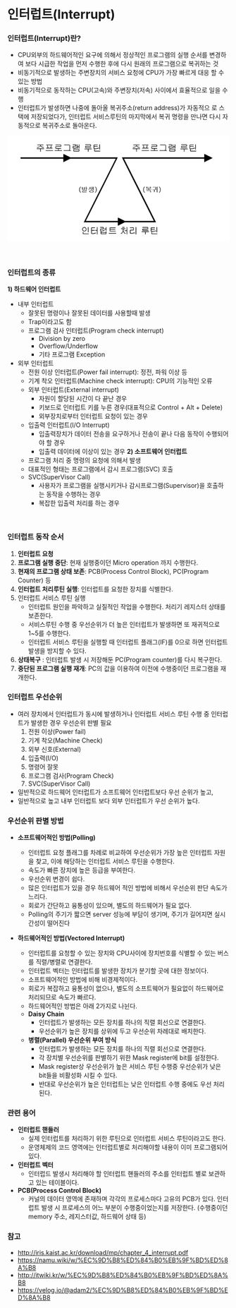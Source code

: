 # 인터럽트(Interrupt)

### 인터럽트(Interrupt)란?
- CPU외부의 하드웨어적인 요구에 의해서 정상적인 프로그램의 실행 순서를
변경하여 보다 시급한 작업을 먼저 수행한 후에 다시 원래의 프로그램으로
복귀하는 것
- 비동기적으로 발생하는 주변장치의 서비스 요청에 CPU가 가장 빠르게 대응
할 수 있는 방법
- 비동기적으로 동작하는 CPU(고속)와 주변장치(저속) 사이에서 효율적으로
일을 수행
- 인터럽트가 발생하면 나중에 돌아올 복귀주소(return address)가 자동적으
로 스택에 저장되었다가, 인터럽트 서비스루틴의 마지막에서 복귀 명령을
만나면 다시 자동적으로 복귀주소로 돌아온다. 

![Interrupt-1](https://raw.githubusercontent.com/Songwonseok/CS-Study/main/OS/images/Interrupt-1.PNG)

<br>

### 인터럽트의 종류
**1) 하드웨어 인터럽트**
- 내부 인터럽트
	- 잘못된 명령이나 잘못된 데이터를 사용할때 발생
	- Trap이라고도 함
	- 프로그램 검사 인터럽트(Program check interrupt)
		- Division by zero
		- Overflow/Underflow
		- 기타 프로그램 Exception
- 외부 인터럽트
	- 전원 이상 인터럽트(Power fail interrupt): 정전, 파워 이상 등
	- 기계 착오 인터럽트(Machine check interrupt): CPU의 기능적인 오류
	- 외부 인터럽트(External interrupt)
		- 자원이 할당된 시간이 다 끝난 경우
		- 키보드로 인터럽트 키를 누른 경우(대표적으로 Control + Alt + Delete)
		- 외부장치로부터 인터럽트 요청이 있는 경우
	- 입출력 인터럽트(I/O Interrupt)
		- 입출력장치가 데이터 전송을 요구하거나 전송이 끝나 다음 동작이 수행되어야 할 경우
		- 입출력 데이터에 이상이 있는 경우
**2) 소프트웨어 인터럽트**
	- 프로그램 처리 중 명령의 요청에 의해서 발생
	- 대표적인 형태는 프로그램에서 감시 프로그램(SVC) 호출
	- SVC(SuperVisor Call)
		- 사용자가 프로그램을 실행시키거나 감시프로그램(Supervisor)을 호출하는 동작을 수행하는 경우
		- 복잡한 입출력 처리를 하는 경우
<br>

### 인터럽트 동작 순서

1. **인터럽트 요청**
2. **프로그램 실행 중단**: 현재 실행중이던 Micro operation 까지 수행한다.
3. **현재의 프로그램 상태 보존**: PCB(Process Control Block), PC(Program Counter) 등
4. **인터럽트 처리루틴 실행**: 인터럽트를 요청한 장치를 식별한다.
5. 인터럽트 서비스 루틴 실행
   - 인터럽트 원인을 파악하고 실질적인 작업을 수행한다. 처리기 레지스터 상태를 보존한다.
   - 서비스루틴 수행 중 우선순위가 더 높은 인터럽트가 발생하면 또 재귀적으로 1~5를 수행한다.
   - 인터럽트 서비스 루틴을 실행할 때 인터럽트 플래그(IF)를 0으로 하면 인터럽트 발생을 방지할 수 있다.
6. **상태복구** : 인터럽트 발생 시 저장해둔 PC(Program counter)를 다시 복구한다.
7. **중단된 프로그램 실행 재개**: PC의 값을 이용하여 이전에 수행중이던 프로그램을 재개한다.



### 인터럽트 우선순위

- 여러 장치에서 인터럽트가 동시에 발생하거나 인터럽트 서비스 루틴 수행 중 인터럽트가 발생한 경우 우선순위 판별 필요
	1. 전원 이상(Power fail)
	2. 기계 착오(Machine Check)
	3. 외부 신호(External)
	4. 입출력(I/O)
	5. 명령어 잘못
	6. 프로그램 검사(Program Check)
	7. SVC(SuperVisor Call)
- 일반적으로 하드웨어 인터럽트가 소프트웨어 인터럽트보다 우선 순위가 높고,
- 일반적으로 높고 내부 인터럽트 보다 외부 인터럽트가 우선 순위가 높다.



### 우선순위 판별 방법
- **소프트웨어적인 방법(Polling)**
	- 인터럽트 요청 플래그를 차례로 비교하여 우선순위가 가장 높은 인터럽트 자원을 찾고, 이에 해당하는 인터럽트 서비스 루틴을 수행한다.
	- 속도가 빠른 장치에 높은 등급을 부여한다.
	- 우선순위 변경이 쉽다.
	- 많은 인터럽트가 있을 경우 하드웨어 적인 방법에 비해서 우선순위 판단 속도가 느리다.
	- 회로가 간단하고 융통성이 있으며, 별도의 하드웨어가 필요 없다.
	- Polling의 주기가 짧으면 server 성능에 부담이 생기며, 주기가 길어지면 실시간성이 떨어진다

- **하드웨어적인 방법(Vectored Interrupt)**
	- 인터럽트를 요청할 수 있는 장치와 CPU사이에 장치번호를 식별할 수 있는 버스를 직렬/병렬로 연결한다.
	- 인터럽트 벡터는 인터럽트를 발생한 장치가 분기할 곳에 대한 정보이다.
	- 소프트웨어적인 방법에 비해 비경제적이다.
	- 회로가 복잡하고 융통성이 없으나, 별도의 소프트웨어가 필요없이 하드웨어로 처리되므로 속도가 빠르다.
	- 하드웨어적인 방법은 아래 2가지로 나뉜다.
	- **Daisy Chain**
		- 인터럽트가 발생하는 모든 장치를 하나의 직렬 회선으로 연결한다.
		- 우선순위가 높은 장치를 상위에 두고 우선순위 차례대로 배치한다.
	- **병렬(Parallel) 우선순위 부여 방식**
		- 인터럽트가 발생하는 모든 장치를 하나의 직렬 회선으로 연결한다.
		- 각 장치별 우선순위를 판별하기 위한 Mask register에 bit를 설정한다.
		- Mask register상 우선순위가 높은 서비스 루틴 수행중 우선순위가 낮은 bit들을 비활성화 시킬 수 있다.
		- 반대로 우선순위가 높은 인터럽트는 낮은 인터럽트 수행 중에도 우선 처리된다.

### 관련 용어
- **인터럽트 핸들러**
	- 실제 인터럽트를 처리하기 위한 루틴으로 인터럽트 서비스 루틴이라고도 한다.
	- 운영체제의 코드 영역에는 인터럽트별로 처리해야할 내용이 이미 프로그램되어 있다.
- **인터럽트 벡터**
	- 인터럽드 발생시 처리해야 할 인터럽트 핸들러의 주소를 인터럽트 별로 보관하고 있는 테이블이다.
- **PCB(Process Control Block)**
	- 커널의 데이터 영역에 존재하며 각각의 프로세스마다 고유의 PCB가 있다.
인터럽트 발생 시 프로세스의 어느 부분이 수행중이었는지를 저장한다.
(수행중이던 memory 주소, 레지스터값, 하드웨어 상태 등)


### 참고
- http://iris.kaist.ac.kr/download/mp/chapter_4_interrupt.pdf
- https://namu.wiki/w/%EC%9D%B8%ED%84%B0%EB%9F%BD%ED%8A%B8
- http://itwiki.kr/w/%EC%9D%B8%ED%84%B0%EB%9F%BD%ED%8A%B8
- https://velog.io/@adam2/%EC%9D%B8%ED%84%B0%EB%9F%BD%ED%8A%B8